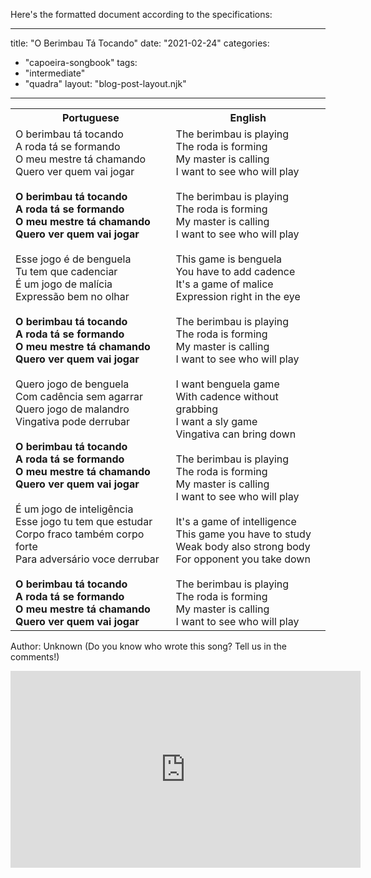 Here's the formatted document according to the specifications:

---
title: "O Berimbau Tá Tocando"
date: "2021-02-24"
categories: 
  - "capoeira-songbook"
tags: 
  - "intermediate"
  - "quadra"
layout: "blog-post-layout.njk"
---

<table class="capoeira-table">
    <tr class="header-row">
        <th>Portuguese</th>
        <th>English</th>
    </tr>
    <tr>
        <td>O berimbau tá tocando<br>
A roda tá se formando<br>
O meu mestre tá chamando<br>
Quero ver quem vai jogar<br>
<br>
<strong>O berimbau tá tocando<br>
A roda tá se formando<br>
O meu mestre tá chamando<br>
Quero ver quem vai jogar</strong><br>
<br>
Esse jogo é de benguela<br>
Tu tem que cadenciar<br>
É um jogo de malícia<br>
Expressão bem no olhar<br>
<br>
<strong>O berimbau tá tocando<br>
A roda tá se formando<br>
O meu mestre tá chamando<br>
Quero ver quem vai jogar</strong><br>
<br>
Quero jogo de benguela<br>
Com cadência sem agarrar<br>
Quero jogo de malandro<br>
Vingativa pode derrubar<br>
<br>
<strong>O berimbau tá tocando<br>
A roda tá se formando<br>
O meu mestre tá chamando<br>
Quero ver quem vai jogar</strong><br>
<br>
É um jogo de inteligência<br>
Esse jogo tu tem que estudar<br>
Corpo fraco também corpo forte<br>
Para adversário voce derrubar<br>
<br>
<strong>O berimbau tá tocando<br>
A roda tá se formando<br>
O meu mestre tá chamando<br>
Quero ver quem vai jogar</strong></td>
        <td>The berimbau is playing<br>
The roda is forming<br>
My master is calling<br>
I want to see who will play<br>
<br>
The berimbau is playing<br>
The roda is forming<br>
My master is calling<br>
I want to see who will play<br>
<br>
This game is benguela<br>
You have to add cadence<br>
It's a game of malice<br>
Expression right in the eye<br>
<br>
The berimbau is playing<br>
The roda is forming<br>
My master is calling<br>
I want to see who will play<br>
<br>
I want benguela game<br>
With cadence without grabbing<br>
I want a sly game<br>
Vingativa can bring down<br>
<br>
The berimbau is playing<br>
The roda is forming<br>
My master is calling<br>
I want to see who will play<br>
<br>
It's a game of intelligence<br>
This game you have to study<br>
Weak body also strong body<br>
For opponent you take down<br>
<br>
The berimbau is playing<br>
The roda is forming<br>
My master is calling<br>
I want to see who will play</td>
    </tr>
</table>

<figcaption>

Author: Unknown (Do you know who wrote this song? Tell us in the comments!)

</figcaption>

<iframe width="560" height="315" src="https://www.youtube.com/embed/KBgR4-1p0sQ" title="YouTube video player" frameborder="0" allow="accelerometer; autoplay; clipboard-write; encrypted-media; gyroscope; picture-in-picture" allowfullscreen></iframe>
